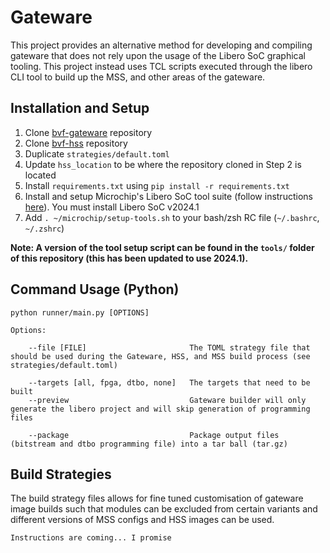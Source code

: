# Gateware
This project provides an alternative method for developing and compiling gateware that does not rely upon the usage of the Libero SoC graphical tooling. This project instead uses TCL scripts executed through the libero CLI tool to build up the MSS, and other areas of the gateware.

## Installation and Setup
1. Clone [bvf-gateware](https://github.com/Space-Machines-Company/bvf-gateware) repository
2. Clone [bvf-hss](https://github.com/Space-Machines-Company/bvf-hss) repository
3. Duplicate `strategies/default.toml`
4. Update `hss_location` to be where the repository cloned in Step 2 is located
5. Install `requirements.txt` using `pip install -r requirements.txt`
6. Install and setup Microchip's Libero SoC tool suite (follow instructions [here](https://docs.beagleboard.org/latest/boards/beaglev/fire/demos-and-tutorials/mchp-fpga-tools-installation-guide.html)). You must install Libero SoC v2024.1
7. Add `. ~/microchip/setup-tools.sh` to your bash/zsh RC file (`~/.bashrc`, `~/.zshrc`)

__Note: A version of the tool setup script can be found in the `tools/` folder of this repository (this has been updated to use 2024.1).__

## Command Usage (Python)
```
python runner/main.py [OPTIONS]

Options:

    --file [FILE]                       The TOML strategy file that should be used during the Gateware, HSS, and MSS build process (see strategies/default.toml)

    --targets [all, fpga, dtbo, none]   The targets that need to be built
    --preview                           Gateware builder will only generate the libero project and will skip generation of programming files

    --package                           Package output files (bitstream and dtbo programming file) into a tar ball (tar.gz)
```

## Build Strategies
The build strategy files allows for fine tuned customisation of gateware image builds such that modules can be excluded from certain variants and different versions of MSS configs and HSS images can be used.

`Instructions are coming... I promise`
